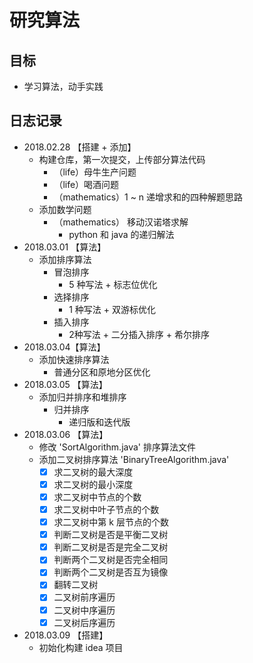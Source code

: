# 研究算法

## 目标
- 学习算法，动手实践

## 日志记录
+ 2018.02.28 【搭建 + 添加】
  - 构建仓库，第一次提交，上传部分算法代码
    - （life）母牛生产问题
    - （life）喝酒问题
    - （mathematics）1 ~ n 递增求和的四种解题思路
  - 添加数学问题
    - （mathematics） 移动汉诺塔求解
      - python 和 java 的递归解法
+ 2018.03.01 【算法】
  - 添加排序算法
    - 冒泡排序
      - 5 种写法 + 标志位优化 	
    - 选择排序
      - 1 种写法 + 双游标优化
    - 插入排序
      - 2种写法 + 二分插入排序 + 希尔排序
+ 2018.03.04【算法】
  - 添加快速排序算法
    - 普通分区和原地分区优化 
+ 2018.03.05 【算法】
  - 添加归并排序和堆排序
    - 归并排序
      - 递归版和迭代版
+ 2018.03.06 【算法】
  - 修改 'SortAlgorithm.java' 排序算法文件 
  - 添加二叉树排序算法 'BinaryTreeAlgorithm.java'
     - [x] 求二叉树的最大深度
     - [x] 求二叉树的最小深度
     - [x] 求二叉树中节点的个数
     - [x] 求二叉树中叶子节点的个数
     - [x] 求二叉树中第 k 层节点的个数
     - [x] 判断二叉树是否是平衡二叉树
     - [x] 判断二叉树是否是完全二叉树
     - [x] 判断两个二叉树是否完全相同
     - [x] 判断两个二叉树是否互为镜像
     - [x] 翻转二叉树
     - [x] 二叉树前序遍历
     - [x] 二叉树中序遍历
     - [x] 二叉树后序遍历 
+ 2018.03.09 【搭建】
  - 初始化构建 idea 项目